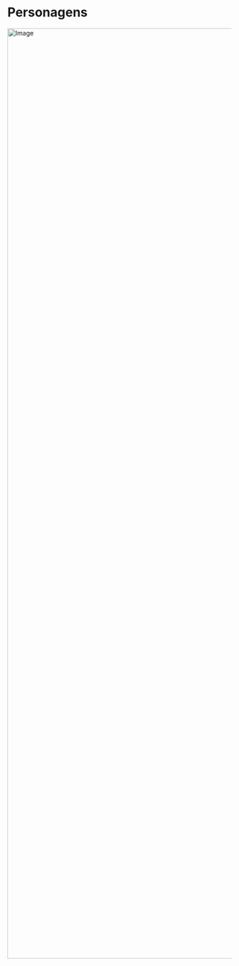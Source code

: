 # Personagens
<img width="1920" height="2091" alt="Image" src="https://github.com/user-attachments/assets/ba31e070-6028-4451-a9a1-029f87729159" />
